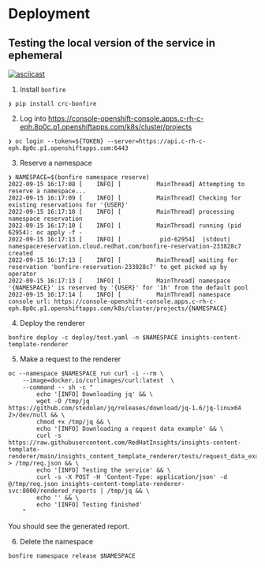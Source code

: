 # Deployment

## Testing the local version of the service in ephemeral

[![asciicast](https://asciinema.org/a/uMQESE4ay2ok7oQWr04slhuWw.svg)](https://asciinema.org/a/uMQESE4ay2ok7oQWr04slhuWw)

1. Install `bonfire`
```
❯ pip install crc-bonfire
```

2. Log into https://console-openshift-console.apps.c-rh-c-eph.8p0c.p1.openshiftapps.com/k8s/cluster/projects

```
❯ oc login --token=${TOKEN} --server=https://api.c-rh-c-eph.8p0c.p1.openshiftapps.com:6443
```

3. Reserve a namespace
```
❯ NAMESPACE=$(bonfire namespace reserve)
2022-09-15 16:17:08 [    INFO] [          MainThread] Attempting to reserve a namespace...
2022-09-15 16:17:09 [    INFO] [          MainThread] Checking for existing reservations for '{USER}'
2022-09-15 16:17:10 [    INFO] [          MainThread] processing namespace reservation
2022-09-15 16:17:10 [    INFO] [          MainThread] running (pid 62954): oc apply -f - 
2022-09-15 16:17:13 [    INFO] [           pid-62954]  |stdout| namespacereservation.cloud.redhat.com/bonfire-reservation-233828c7 created
2022-09-15 16:17:13 [    INFO] [          MainThread] waiting for reservation 'bonfire-reservation-233828c7' to get picked up by operator
2022-09-15 16:17:13 [    INFO] [          MainThread] namespace '{NAMESPACE}' is reserved by '{USER}' for '1h' from the default pool
2022-09-15 16:17:14 [    INFO] [          MainThread] namespace console url: https://console-openshift-console.apps.c-rh-c-eph.8p0c.p1.openshiftapps.com/k8s/cluster/projects/{NAMESPACE}
```

4. Deploy the renderer
```
bonfire deploy -c deploy/test.yaml -n $NAMESPACE insights-content-template-renderer
```

5. Make a request to the renderer
```
oc --namespace $NAMESPACE run curl -i --rm \
    --image=docker.io/curlimages/curl:latest  \
    --command -- sh -c "
        echo '[INFO] Downloading jq' && \
        wget -O /tmp/jq https://github.com/stedolan/jq/releases/download/jq-1.6/jq-linux64 2>/dev/null && \
        chmod +x /tmp/jq && \
        echo '[INFO] Downloading a request data example' && \
        curl -s https://raw.githubusercontent.com/RedHatInsights/insights-content-template-renderer/main/insights_content_template_renderer/tests/request_data_example.json > /tmp/req.json && \
        echo '[INFO] Testing the service' && \
        curl -s -X POST -H 'Content-Type: application/json' -d @/tmp/req.json insights-content-template-renderer-svc:8000/rendered_reports | /tmp/jq && \
        echo '' && \
        echo '[INFO] Testing finished'
    "
```

You should see the generated report.

6. Delete the namespace
```
bonfire namespace release $NAMESPACE 
```
